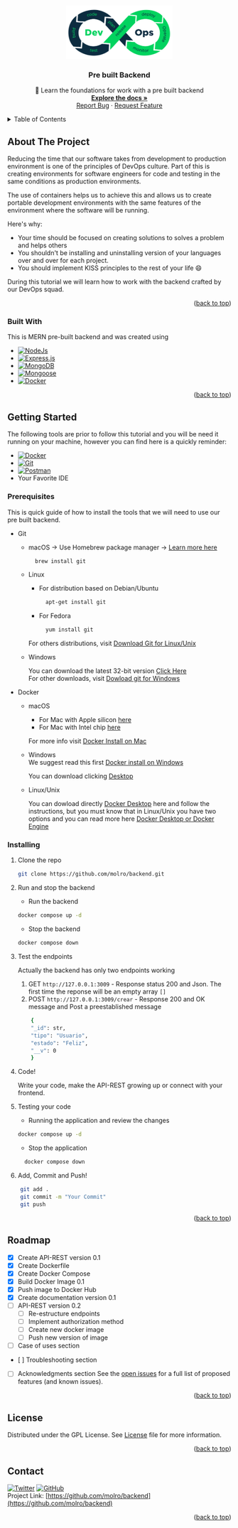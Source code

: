 <!-- Improved compatibility of back to top link: See: https://github.com/molro/backend/pull/73 -->
<!--
*** Thanks for checking out the Best-README-Template. If you have a suggestion
*** that would make this better, please fork the repo and create a pull request
*** or simply open an issue with the tag "enhancement".
*** Don't forget to give the project a star!
*** Thanks again! Now go create something AMAZING! :D
-->



<!-- PROJECT SHIELDS -->
<!--
*** I'm using markdown "reference style" links for readability.
*** Reference links are enclosed in brackets [ ] instead of parentheses ( ).
*** See the bottom of this document for the declaration of the reference variables
*** for contributors-url, forks-url, etc. This is an optional, concise syntax you may use.
*** https://www.markdownguide.org/basic-syntax/#reference-style-links
-->
<!-- PROJECT LOGO -->
<br />
<div align="center">
  <a href="https://github.com/molro/backend">
    <img src="images/DevOps.webp" alt="Logo" width="240" height="120">
  </a>

  <h3 align="center">Pre built Backend</h3>

  <p align="center">
    🎯 Learn the foundations for work with a pre built backend
    <br />
    <a href="https://github.com/molro/backend"><strong>Explore the docs »</strong></a>
    <br />
    <a href="https://github.com/molro/backend/issues">Report Bug</a>
    ·
    <a href="https://github.com/molro/backend/issues">Request Feature</a>
  </p>
</div>



<!-- TABLE OF CONTENTS -->
<details>
  <summary>Table of Contents</summary>
  <ol>
    <li>
      <a href="#about-the-project">About</a>
      <ul>
        <li><a href="#built-with">Built With</a></li>
      </ul>
    </li>
    <li>
      <a href="#getting-started">Getting Started</a>
      <ul>
        <li><a href="#prerequisites">Prerequisites</a></li>
        <li><a href="#installation">Installing </a></li>
      </ul>
    </li>
    <li><a href="#roadmap">Roadmap</a></li>
    <li><a href="#license">License</a></li>
    <li><a href="#contact">Contact</a></li>
  </ol>
</details>



<!-- ABOUT THE PROJECT -->
## About The Project

Reducing the time that our software takes from development to production environment is one of the principles of DevOps culture. Part of this is creating environments for software engineers for code and testing in the same conditions as production environments.

The use of containers helps us to achieve this and allows us to create portable development environments with the same features of the environment where the software will be running.


Here's why:
* Your time should be focused on creating solutions to solves a problem and helps others
* You shouldn't be installing and uninstalling version of your languages over and over for each project.
* You should implement KISS principles to the rest of your life :smile:


During this tutorial we will learn how to work with the backend crafted by our DevOps squad.

<p align="right">(<a href="#readme-top">back to top</a>)</p>



### Built With

This is MERN pre-built backend and was created using 

- [![NodeJs][nodejs-shield]][node-url]
- [![Express.js][expressjs-shield]][expressjs-url]
- [![MongoDB][mongodb-shield]][mongoDB-url]
- [![Mongoose][mongoose-shield]][mongoose-url]
- [![Docker][docker-shield]][docker-url]

<p align="right">(<a href="#readme-top">back to top</a>)</p>

<!-- GETTING STARTED -->
## Getting Started

The following tools are prior to follow this tutorial and you will be need it running on your machine, however you can find here is a quickly reminder:
* [![Docker][docker-shield]][docker-url]
* [![Git][git-shield]][git-url]
* [![Postman][postman-shield]][postman-url]
* Your Favorite IDE
### Prerequisites

This is quick guide of how to install the tools that we will need to use our pre built backend.
* Git 
  * macOS -> Use Homebrew package manager -> [Learn more here][gitMac]
    ```sh
      brew install git
    ```
  * Linux
    * For distribution based on Debian/Ubuntu
      ```sh
        apt-get install git
      ```
    * For Fedora 
      ```sh
        yum install git
      ```
    For others distributions, visit [Download Git for Linux/Unix][gitLinux]

  * Windows

    You can download the latest 32-bit version [Click Here][gitWindows32bit]<br/>
    For other downloads, visit [Dowload git for Windows][gitWindows]

* Docker 
  * macOS 

    * For Mac with Apple silicon [here][dockerapplesilicon]
    * For Mac with Intel chip [here][dockerappleIntel]
    
    For more info visit [Docker Install on Mac][dockermac-url]
  * Windows  
    We suggest read this first [Docker install on Windows][windowsDocker-url]
    
    You can download clicking [Desktop][windowsdektop-url]
  
  * Linux/Unix 
  
    You can dowload directly [Docker Desktop][linuxdockerdesktop-url] here and follow the instructions, but you must know that in Linux/Unix you have two options and you can read more here [Docker Desktop or Docker Engine][linuxdocker-url]
### Installing 

1. Clone the repo
   ```sh
   git clone https://github.com/molro/backend.git
   ```

2. Run and stop the backend

   -  Run the backend 
   ``` sh 
   docker compose up -d 
   ```
   - Stop the backend
   ``` sh
   docker compose down 
   ```

3. Test the endpoints  

    Actually the backend has only two endpoints working
    
    1. GET ``` http://127.0.0.1:3009 ``` - Response status 200 and Json. The first time the reponse will be an empty array ```[] ``` 
    2. POST ``` http://127.0.0.1:3009/crear ``` - Response 200 and OK message and Post a preestablished message 
    ```sh
        {
        "_id": str,
        "tipo": "Usuario",
        "estado": "Feliz",
        "__v": 0
        }
    ``` 

4. Code!

    Write your code, make the API-REST growing up or connect with your frontend.

5. Testing your code
    - Running the application and review the changes
    ```sh
    docker compose up -d
    ```
    - Stop the application
    ```sh
      docker compose down
    ```

8. Add, Commit and Push! 
```sh
    git add . 
    git commit -m "Your Commit" 
    git push
```
<p align="right">(<a href="#readme-top">back to top</a>)</p>

<!-- ROADMAP -->
## Roadmap

- [x] Create API-REST version 0.1
- [x] Create Dockerfile 
- [x] Create Docker Compose 
- [x] Build Docker Image 0.1
- [x] Push image to Docker Hub
- [x] Create documentation version 0.1 
- [ ] API-REST version 0.2
    - [ ] Re-estructure endpoints 
    - [ ] Implement authorization method  
    - [ ] Create new docker image
    - [ ] Push new version of image
- [ ] Case of uses section
- [ ] Troubleshooting section
- [ ] Acknowledgments section
See the [open issues](https://github.com/molro/backend/issues) for a full list of proposed features (and known issues).

<p align="right">(<a href="#readme-top">back to top</a>)</p>

<!-- LICENSE -->
## License

Distributed under the GPL License. See [License][license-url] file for more information.

<p align="right">(<a href="#readme-top">back to top</a>)</p>



<!-- CONTACT -->
## Contact

[![Twitter][twitter-shield]][twitter-url] [![GitHub][github-shield]][github-url]<br/>
Project Link: [https://github.com/molro/backend](https://github.com/molro/backend)

<p align="right">(<a href="#readme-top">back to top</a>)</p>


<!-- MARKDOWN LINKS & IMAGES -->
<!-- https://www.markdownguide.org/basic-syntax/#reference-style-links -->

[nodejs-shield]: https://img.shields.io/badge/node.js-6DA55F?style=for-the-badge&logo=node.js&logoColor=white
[node-url]: https://nodejs.org/en/
[expressjs-shield]: https://img.shields.io/badge/express.js-%23404d59.svg?style=for-the-badge&logo=express&logoColor=%2361DAFB
[expressjs-url]: https://expressjs.com
[mongoDB-shield]: https://img.shields.io/badge/MongoDB-%234ea94b.svg?style=for-the-badge&logo=mongodb&logoColor=white
[mongoDB-url]: https://www.mongodb.com
[mongoose-shield]: https://img.shields.io/badge/mongoose-6.6.5-red
[mongoose-url]: https://mongoosejs.com
[docker-shield]:https://img.shields.io/badge/docker-%230db7ed.svg?style=for-the-badge&logo=docker&logoColor=white
[docker-url]: https://www.docker.com
[git-shield]:https://img.shields.io/badge/git-%23F05033.svg?style=for-the-badge&logo=git&logoColor=white
[git-url]: https://git-scm.com

[postman-shield]:https://img.shields.io/badge/Postman-FF6C37?style=for-the-badge&logo=postman&logoColor=white
[postman-url]: https://www.postman.com


[twitter-shield]:https://img.shields.io/twitter/follow/molro?style=social
[twitter-url]:https://www.twitter.com/molro
[github-shield]:https://img.shields.io/github/followers/molro?style=social
[github-url]: https://github.com/molro/

[gitMac]:https://git-scm.com/download/mac
[gitLinux]:https://git-scm.com/download/linux
[gitWindows32bit]:https://github.com/git-for-windows/git/releases/download/v2.38.1.windows.1/Git-2.38.1-32-bit.exe 
[gitWindows]:https://git-scm.com/download/win

[dockerapplesilicon]:https://desktop.docker.com/mac/main/arm64/Docker.dmg?utm_source=docker&utm_medium=webreferral&utm_campaign=docs-driven-download-mac-arm64
[dockerappleIntel]:https://desktop.docker.com/mac/main/amd64/Docker.dmg?utm_source=docker&utm_medium=webreferral&utm_campaign=docs-driven-download-mac-amd64
[dockermac-url]:https://docs.docker.com/desktop/install/mac-install/

[windowsDocker-url]:https://docs.docker.com/desktop/install/windows-install/#wsl-2-backend
[windowsdektop-url]:https://desktop.docker.com/win/main/amd64/Docker%20Desktop%20Installer.exe

[linuxdocker-url]:https://docs.docker.com/desktop/faqs/linuxfaqs/#what-is-the-difference-between-docker-desktop-for-linux-and-docker-engine
[linuxdockerdesktop-url]:https://docs.docker.com/desktop/install/linux-install/

[license-url]:https://github.com/molro/backend/blob/main/LICENSE